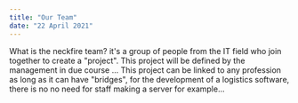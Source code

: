 ```yaml
---
title: "Our Team"
date: "22 April 2021"
---
```

What is the neckfire team?
it's a group of people from the IT field who join together to create a "project". This project will be defined by the management in due course ... This project can be linked to any profession as long as it can have "bridges", for the development of a logistics software, there is no no need for staff making a server for example...
